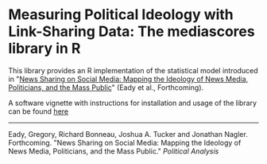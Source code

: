 # Measuring Political Ideology with Link-Sharing Data: The mediascores library in R  

This library provides an R implementation of the statistical model introduced in "[News Sharing on Social Media: Mapping the Ideology of News Media, Politicians, and the Mass Public](https://gregoryeady.com/Papers/News_Sharing_on_Social_Media.pdf)" (Eady et al., Forthcoming).  

A software vignette with instructions for installation and usage of the library can be found [here](http://htmlpreview.github.io/?https://github.com/SMAPPNYU/mediascores/blob/master/vignettes/mediascores-vignette.html)

---

Eady, Gregory, Richard Bonneau, Joshua A. Tucker and Jonathan Nagler. Forthcoming. "News Sharing on Social Media: Mapping the Ideology of News Media, Politicians, and the Mass Public." *Political Analysis*


